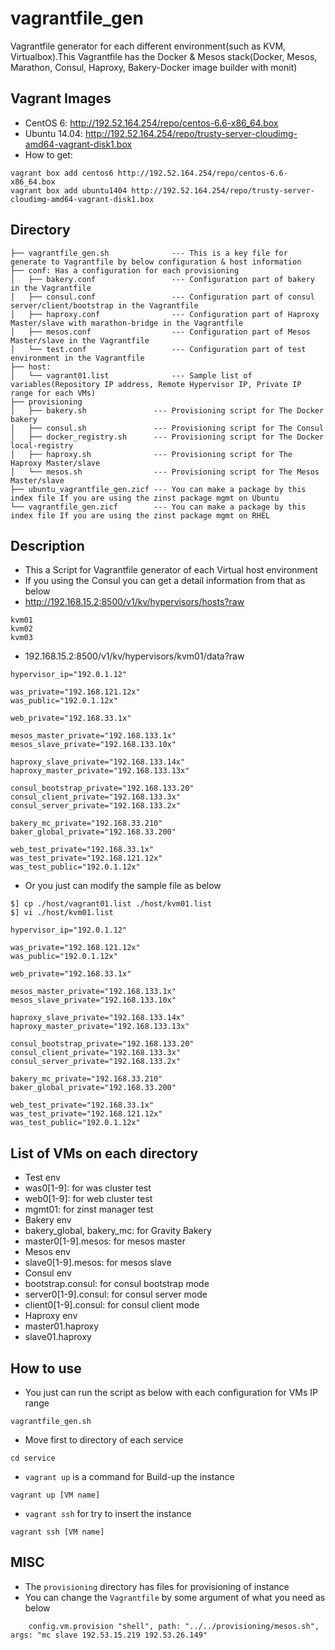 # vagrantfile_gen
Vagrantfile generator for each different environment(such as KVM, Virtualbox).This Vagrantfile has the Docker & Mesos stack(Docker, Mesos, Marathon, Consul, Haproxy, Bakery-Docker image builder with monit)

## Vagrant Images
 * CentOS 6: http://192.52.164.254/repo/centos-6.6-x86_64.box
 * Ubuntu 14.04: http://192.52.164.254/repo/trusty-server-cloudimg-amd64-vagrant-disk1.box
 * How to get:
```
vagrant box add centos6 http://192.52.164.254/repo/centos-6.6-x86_64.box
vagrant box add ubuntu1404 http://192.52.164.254/repo/trusty-server-cloudimg-amd64-vagrant-disk1.box
```

## Directory
```
├── vagrantfile_gen.sh 				--- This is a key file for generate to Vagrantfile by below configuration & host information
├── conf: Has a configuration for each provisioning
│   ├── bakery.conf					--- Configuration part of bakery in the Vagrantfile
│   ├── consul.conf					--- Configuration part of consul server/client/bootstrap in the Vagrantfile
│   ├── haproxy.conf				--- Configuration part of Haproxy Master/slave with marathon-bridge in the Vagrantfile
│   ├── mesos.conf					--- Configuration part of Mesos Master/slave in the Vagrantfile
│   └── test.conf					--- Configuration part of test environment in the Vagrantfile
├── host: 
│   └── vagrant01.list				--- Sample list of variables(Repository IP address, Remote Hypervisor IP, Private IP range for each VMs)
├── provisioning
│   ├── bakery.sh				--- Provisioning script for The Docker bakery
│   ├── consul.sh				--- Provisioning script for The Consul
│   ├── docker_registry.sh		--- Provisioning script for The Docker local-registry
│   ├── haproxy.sh				--- Provisioning script for The Haproxy Master/slave
│   └── mesos.sh				--- Provisioning script for The Mesos Master/slave 
├── ubuntu_vagrantfile_gen.zicf --- You can make a package by this index file If you are using the zinst package mgmt on Ubuntu
└── vagrantfile_gen.zicf		--- You can make a package by this index file If you are using the zinst package mgmt on RHEL
```

## Description
* This a Script for Vagrantfile generator of each Virtual host environment
* If you using the Consul you can get a detail information from that as below
 * http://192.168.15.2:8500/v1/kv/hypervisors/hosts?raw
```
kvm01
kvm02
kvm03
```
 * 192.168.15.2:8500/v1/kv/hypervisors/kvm01/data?raw
```
hypervisor_ip="192.0.1.12"

was_private="192.168.121.12x"
was_public="192.0.1.12x"

web_private="192.168.33.1x"

mesos_master_private="192.168.133.1x"
mesos_slave_private="192.168.133.10x"

haproxy_slave_private="192.168.133.14x"
haproxy_master_private="192.168.133.13x"

consul_bootstrap_private="192.168.133.20"
consul_client_private="192.168.133.3x"
consul_server_private="192.168.133.2x"

bakery_mc_private="192.168.33.210"
baker_global_private="192.168.33.200"

web_test_private="192.168.33.1x"
was_test_private="192.168.121.12x"
was_test_public="192.0.1.12x"
```
* Or you just can modify the sample file as below
```
$] cp ./host/vagrant01.list ./host/kvm01.list
$] vi ./host/kvm01.list

hypervisor_ip="192.0.1.12"

was_private="192.168.121.12x"
was_public="192.0.1.12x"

web_private="192.168.33.1x"

mesos_master_private="192.168.133.1x"
mesos_slave_private="192.168.133.10x"

haproxy_slave_private="192.168.133.14x"
haproxy_master_private="192.168.133.13x"

consul_bootstrap_private="192.168.133.20"
consul_client_private="192.168.133.3x"
consul_server_private="192.168.133.2x"

bakery_mc_private="192.168.33.210"
baker_global_private="192.168.33.200"

web_test_private="192.168.33.1x"
was_test_private="192.168.121.12x"
was_test_public="192.0.1.12x"
```



## List of VMs on each directory

 * Test env
  * was0[1-9]: for was cluster test
  * web0[1-9]: for web cluster test
  * mgmt01: for zinst manager test
 * Bakery env
  * bakery_global, bakery_mc: for Gravity Bakery
  * master0[1-9].mesos: for mesos master
 * Mesos env
  * slave0[1-9].mesos: for mesos slave
 * Consul env
  * bootstrap.consul: for consul bootstrap mode
  * server0[1-9].consul: for consul server mode
  * client0[1-9].consul: for consul client mode
 * Haproxy env
  * master01.haproxy
  * slave01.haproxy

## How to use

 * You just can run the script as below with each configuration for VMs IP range
```
vagrantfile_gen.sh
```
 * Move first to directory of each service
```
cd service
```

 * `vagrant up` is a command for Build-up the instance
```
vagrant up [VM name]
```

 * `vagrant ssh`  for try to insert the instance
```
vagrant ssh [VM name]
```

## MISC
 * The `provisioning` directory has files for provisioning of instance
 * You can change the `Vagrantfile` by some argument of what you need as below
```
	config.vm.provision "shell", path: "../../provisioning/mesos.sh", args: "mc slave 192.53.15.219 192.53.26.149"
```









